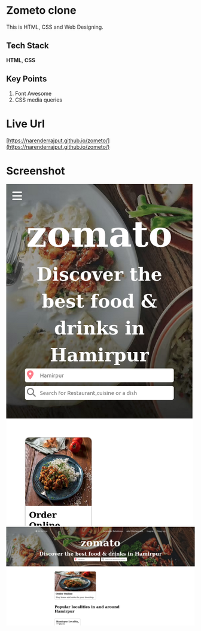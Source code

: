 # Zometo clone
This is HTML, CSS and Web Designing. 

## Tech Stack

**HTML**, **CSS**

## Key Points
1. Font Awesome
2. CSS media queries


# Live Url
[https://narenderrajput.github.io/zometo/](https://narenderrajput.github.io/zometo/)


# Screenshot

![Screenshot](./screenshot1.png)
![Screenshot](./screenshot2.png)

